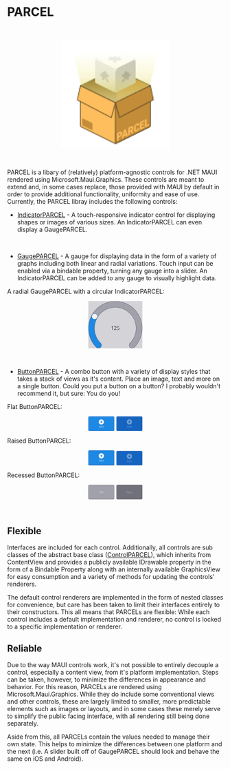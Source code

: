 # PARCEL
<br>

<p align="center"><img align="center" style="width: 50%" src="https://github.com/josh-reeves/parcel/raw/main/misc/iconography/logo_parcel_003_006.svg"/></p>

<br>

PARCEL is a libary of (relatively) platform-agnostic controls for .NET MAUI rendered using Microsoft.Maui.Graphics. These controls are meant to extend and, in some cases replace, those provided with MAUI by default in order to provide additional functionality, uniformity and ease of use. Currently, the PARCEL libray includes the following controls:
- [IndicatorPARCEL](https://github.com/josh-reeves/parcel/blob/main/SOURCE/PARCEL/Controls/IndicatorPARCEL.cs) - A touch-responsive indicator control for displaying shapes or images of various sizes. An IndicatorPARCEL can even display a GaugePARCEL.
<br>


- [GaugePARCEL](https://github.com/josh-reeves/parcel/blob/main/SOURCE/PARCEL/Controls/GaugePARCEL.cs) - A gauge for displaying data in the form of a variety of graphs including both linear and radial variations. Touch input can be enabled via a bindable property, turning any gauge into a slider. An IndicatorPARCEL can be added to any gauge to visually highlight data.

A radial GaugePARCEL with a circular IndicatorPARCEL:
<p align="center"><img align="center" style="width: 25%" src="https://github.com/josh-reeves/parcel/raw/main/misc/screenshots/gaugeparcel-radial.png"/></p>
<br>

- [ButtonPARCEL](https://github.com/josh-reeves/parcel/blob/main/SOURCE/PARCEL/Controls/ButtonPARCEL.cs) - A combo button with a variety of display styles that takes a stack of views as it's content. Place an image, text and more on a single button. Could you put a button on a button? I probably wouldn't recommend it, but sure: You do you!

Flat ButtonPARCEL:
<p align="center"><img align="center" style="width: 25%" src="https://github.com/josh-reeves/parcel/raw/main/misc/screenshots/buttonparcel-flat.png"/></p>


Raised ButtonPARCEL:
<p align="center"><img align="center" style="width: 25%" src="https://github.com/josh-reeves/parcel/raw/main/misc/screenshots/buttonparcel-raised.png"/></p>

Recessed ButtonPARCEL:
<p align="center"><img align="center" style="width: 25%" src="https://github.com/josh-reeves/parcel/raw/main/misc/screenshots/buttonparcel-recessed.png"/></p>
<br>

## Flexible
Interfaces are included for each control. Additionally, all controls are sub classes of the abstract base class ([ControlPARCEL](https://github.com/josh-reeves/parcel/blob/main/SOURCE/PARCEL/Controls/ControlPARCEL.cs)), which inherits from ContentView and provides a publicly available IDrawable property in the form of a Bindable Property along with an internally available GraphicsView for easy consumption and a variety of methods for updating the controls' renderers. 

The default control renderers are implemented in the form of nested classes for convenience, but care has been taken to limit their interfaces entirely to their constructors. This all means that PARCELs are flexible: While each control includes a default implementation and renderer, no control is locked to a specific implementation or renderer.

## Reliable
Due to the way MAUI controls work, it's not possible to entirely decouple a control, especially a content view, from it's platform implementation. Steps can be taken, however, to minimize the differences in appearance and behavior. For this reason, PARCELs are rendered using Microsoft.Maui.Graphics. While they do include some conventional views and other controls, these are largely limited to smaller, more predictable elements such as images or layouts, and in some cases these merely serve to simplify the public facing interface, with all rendering still being done separately.

Aside from this, all PARCELs contain the values needed to manage their own state. This helps to minimize the differences between one platform and the next (i.e. A slider built off of GaugePARCEL should look and behave the same on iOS and Android).